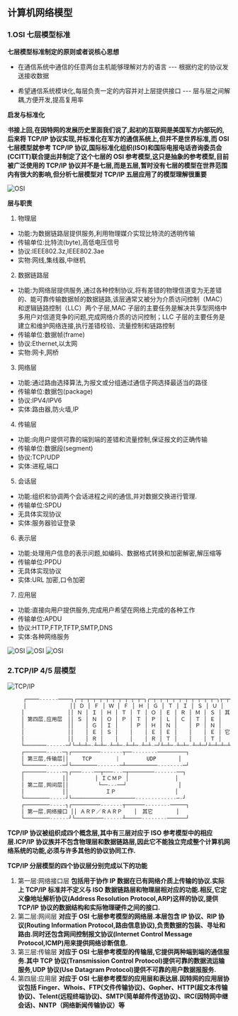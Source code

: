 ## 计算机网络模型

### 1.OSI 七层模型标准

**七层模型标准制定的原则或者说核心思想**

- 在通信系统中通信的任意两台主机能够理解对方的语言 --- 根据约定的协议发送接收数据

- 希望通信系统模块化,每层负责一定的内容并对上层提供接口 --- 层与层之间解耦,方便开发,提高复用率

**启发与标准化**

**书接上回,在因特网的发展历史里面我们说了,起初的互联网是美国军方内部玩的,后来将 TCP/IP 协议实现,并标准化在军方的通信系统上,但并不是世界标准,而 OSI 七层模型就参考 TCP/IP 协议,国际标准化组织(ISO)和国际电报电话咨询委员会(CCITT)联合提出并制定了这个七层的 OSI 参考模型,这只是抽象的参考模型,目前被广泛使用的 TCP/IP 协议并不是七层,而是五层,暂时没有七层的模型在世界范围内有很大的影响,但分析七层模型对 TCP/IP 五层应用了的模型理解很重要**

![OSI](https://pic1.zhimg.com/80/v2-854e3df8ea850c977c30cb1deb1f64db_720w.jpg?source=1940ef5c)

**层与职责**

1. 物理层

- 功能:为数据链路层提供服务,利用物理媒介实现比特流的透明传输
- 传输单位:比特流(byte),高低电压信号
- 协议:IEEE802.3z,IEEE802.3ae
- 实物:网线,集线器,中继机

2. 数据链路层

- 功能:为网络层提供服务,通过各种控制协议,将有差错的物理信道变为无差错的、能可靠传输数据帧的数据链路,该层通常又被分为介质访问控制（MAC）和逻辑链路控制（LLC）两个子层,MAC 子层的主要任务是解决共享型网络中多用户对信道竞争的问题,完成网络介质的访问控制；LLC 子层的主要任务是建立和维护网络连接,执行差错校验、流量控制和链路控制
- 传输单位:数据帧(frame)
- 协议:Ethernet,以太网
- 实物:网卡,网桥

3. 网络层

- 功能:通过路由选择算法,为报文或分组通过通信子网选择最适当的路径
- 传输单位:数据包(package)
- 协议:IPV4/IPV6
- 实体:路由器,防火墙,IP

4. 传输层

- 功能:向用户提供可靠的端到端的差错和流量控制,保证报文的正确传输
- 传输单位:数据段(segment)
- 协议:TCP/UDP
- 实体:进程,端口

5. 会话层

- 功能:组织和协调两个会话进程之间的通信,并对数据交换进行管理.
- 传输单位:SPDU
- 无具体实现协议
- 实体:服务器验证登录

6. 表示层

- 功能:处理用户信息的表示问题,如编码、数据格式转换和加密解密,解压缩等
- 传输单位:PPDU
- 无具体实现协议
- 实体:URL 加密,口令加密

7. 应用层

- 功能:直接向用户提供服务,完成用户希望在网络上完成的各种工作
- 传输单位:APDU
- 协议:HTTP,FTP,TFTP,SMTP,DNS
- 实体:各种网络服务

![OSI](https://upload-images.jianshu.io/upload_images/7541336-906a34d0af992f70.png?imageMogr2/auto-orient/strip|imageView2/2/w/1200/format/webp)
![OSI](https://img1.sycdn.imooc.com/5aaa117d0001711f06930417.jpg)
![OSI](https://upload-images.jianshu.io/upload_images/7541336-8dfb37470d86e251.png?imageMogr2/auto-orient/strip|imageView2/2/w/1200/format/webp)

### 2.TCP/IP 4/5 层模型

![TCP/IP](https://upload-images.jianshu.io/upload_images/7541336-b87f3c6f5235b56d.png?imageMogr2/auto-orient/strip|imageView2/2/w/1200/format/webp)
```js
     ┌────------────┐┌─┬─┬─┬─┬─┬─┬─┬─┬─┬─┬─┐┌─┬─┬─┬─┬─┬─┬─┬─┬─┬─┬─┐┬─┬─┬─┬─┐
     │ 　　　　　　　 ││ Ｄ │ Ｆ │ Ｗ │ Ｆ │ Ｈ │ Ｇ │ Ｔ │ Ｉ │ Ｓ │ Ｕ │ 　 │
　　 │ 　　　　　　　 ││ Ｎ │ Ｉ │ Ｈ │ Ｔ │ Ｔ │ Ｏ │ Ｅ │ Ｒ │ Ｍ │ Ｓ │ 其 │
　　 │ 第四层,应用层　││ Ｓ │ Ｎ │ Ｏ │ Ｐ │ Ｔ │ Ｐ │ Ｌ │ Ｃ │ Ｔ │ Ｅ │ 　 │
　　 │ 　　　　　　　 ││ 　 │ Ｇ │ Ｉ │ 　 │ Ｐ │ Ｈ │ Ｎ │ 　 │ Ｐ │ Ｎ │ 　 │
　　 │ 　　　　　　　 ││ 　 │ Ｅ │ Ｓ │ 　 │ 　 │ Ｅ │ Ｅ │ 　 │ 　 │ Ｅ │ 它 │
　　 │ 　　　　　　　 ││ 　 │ Ｒ │ 　 │ 　 │ 　 │ Ｒ │ Ｔ │ 　 │ 　 │ Ｔ │ 　 │
　　 └───────------─┘└─┴─┴─-┴─┴─-┴─┴─-┴─┴─-┴─┴-─┘┴─┴─-┴─┴─-┴─┴─┘┴─┴─┴─┴─┴─┴
　　 ┌───────-----─┐┌─────────-------┬──--------─────────┐
　　 │ 第三层,传输层││ 　　TCP　      |       　UDP       │
　　 └───────-----─┘└────────-------─┴──────────--------─┘
　　 ┌───────-----─┐┌───----──┬───---─┬────────-------──┐
　　 │ 　　　　　　 ││  　　   │ ＩＣＭＰ │          　   │
　　 │ 第二层,网间层││    　　  └──---──┘           　　  │
　　 │ 　　　　　　 ││ 　　    　　ＩＰ　　　　      　　　 │
　　 └────────-----┘└────────────────────-------------─-┘
　　 ┌────────-----┐┌─────────-------┬──────--------─────┐
　　 │ 第一层,网络接口 ││ ＡＲＰ／ＲＡＲＰ　  │　其它   　　 │
　　 └────────------┘└─────────------┴─────--------──────┘
```
**TCP/IP 协议被组织成四个概念层,其中有三层对应于 ISO 参考模型中的相应层.ICP/IP 协议族并不包含物理层和数据链路层,因此它不能独立完成整个计算机网络系统的功能,必须与许多其他的协议协同工作.**

**TCP/IP 分层模型的四个协议层分别完成以下的功能**

1. 第一层:网络接口层
   **包括用于协作 IP 数据在已有网络介质上传输的协议.实际上 TCP/IP 标准并不定义与 ISO 数据链路层和物理层相对应的功能.相反,它定义像地址解析协议(Address Resolution Protocol,ARP)这样的协议,提供 TCP/IP 协议的数据结构和实际物理硬件之间的接口.**
2. 第二层:网间层
   **对应于 OSI 七层参考模型的网络层.本层包含 IP 协议、RIP 协议(Routing Information Protocol,路由信息协议),负责数据的包装、寻址和路由.同时还包含网间控制报文协议(Internet Control Message Protocol,ICMP)用来提供网络诊断信息.**
3. 第三层:传输层
   **对应于 OSI 七层参考模型的传输层,它提供两种端到端的通信服务.其中 TCP 协议(Transmission Control Protocol)提供可靠的数据流运输服务,UDP 协议(Use Datagram Protocol)提供不可靠的用户数据报服务.**
4. 第四层:应用层
   **对应于 OSI 七层参考模型的应用层和表达层.因特网的应用层协议包括 Finger、Whois、FTP(文件传输协议)、Gopher、HTTP(超文本传输协议)、Telent(远程终端协议)、SMTP(简单邮件传送协议)、IRC(因特网中继会话)、NNTP（网络新闻传输协议）等**
